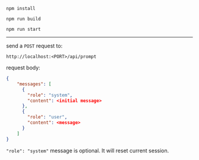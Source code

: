 `npm install`

`npm run build`

`npm run start`

---

send a `POST` request to:

`http://localhost:<PORT>/api/prompt`



request body:

```json
{
    "messages": [
      {
        "role": "system",
        "content": <initial message>
      },
      {
        "role": "user",
        "content": <message>
      }
    ]
}
```

`"role": "system"` message is optional. It will reset current session.